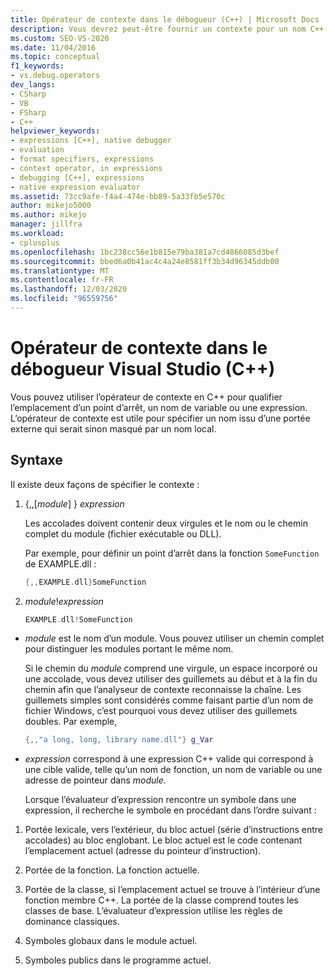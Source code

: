 ```yaml
---
title: Opérateur de contexte dans le débogueur (C++) | Microsoft Docs
description: Vous devrez peut-être fournir un contexte pour un nom C++ qui se trouve dans une portée externe et qui est masqué par un nom local. Découvrez comment utiliser l’opérateur de contexte pour effectuer cette opération.
ms.custom: SEO-VS-2020
ms.date: 11/04/2016
ms.topic: conceptual
f1_keywords:
- vs.debug.operators
dev_langs:
- CSharp
- VB
- FSharp
- C++
helpviewer_keywords:
- expressions [C++], native debugger
- evaluation
- format specifiers, expressions
- context operator, in expressions
- debugging [C++], expressions
- native expression evaluator
ms.assetid: 73cc9afe-f4a4-474e-bb89-5a33fb5e570c
author: mikejo5000
ms.author: mikejo
manager: jillfra
ms.workload:
- cplusplus
ms.openlocfilehash: 1bc238cc56e1b815e79ba381a7cd4866085d3bef
ms.sourcegitcommit: bbed6a0b41ac4c4a24e8581ff3b34d96345ddb00
ms.translationtype: MT
ms.contentlocale: fr-FR
ms.lasthandoff: 12/03/2020
ms.locfileid: "96559756"
---
```

# <a name="context-operator-in-the-visual-studio-debugger-c"></a>Opérateur de contexte dans le débogueur Visual Studio (C++)
Vous pouvez utiliser l’opérateur de contexte en C++ pour qualifier l’emplacement d’un point d’arrêt, un nom de variable ou une expression. L’opérateur de contexte est utile pour spécifier un nom issu d’une portée externe qui serait sinon masqué par un nom local.

## <a name="syntax"></a><a name="BKMK_Using_context_operators_to_specify_a_symbol"></a> Syntaxe
 Il existe deux façons de spécifier le contexte :

1. {,,[*module*] } *expression*

     Les accolades doivent contenir deux virgules et le nom ou le chemin complet du module (fichier exécutable ou DLL).

     Par exemple, pour définir un point d’arrêt dans la fonction `SomeFunction` de EXAMPLE.dll :

    ```C++
    {,,EXAMPLE.dll}SomeFunction
    ```

2. *module*!*expression*

    ```C++
    EXAMPLE.dll!SomeFunction
    ```

- *module* est le nom d’un module. Vous pouvez utiliser un chemin complet pour distinguer les modules portant le même nom.

   Si le chemin du *module* comprend une virgule, un espace incorporé ou une accolade, vous devez utiliser des guillemets au début et à la fin du chemin afin que l’analyseur de contexte reconnaisse la chaîne. Les guillemets simples sont considérés comme faisant partie d’un nom de fichier Windows, c’est pourquoi vous devez utiliser des guillemets doubles. Par exemple,

  ```C++
  {,,"a long, long, library name.dll"} g_Var
  ```

- *expression* correspond à une expression C++ valide qui correspond à une cible valide, telle qu’un nom de fonction, un nom de variable ou une adresse de pointeur dans *module*.

  Lorsque l’évaluateur d’expression rencontre un symbole dans une expression, il recherche le symbole en procédant dans l’ordre suivant :

1. Portée lexicale, vers l’extérieur, du bloc actuel (série d’instructions entre accolades) au bloc englobant. Le bloc actuel est le code contenant l’emplacement actuel (adresse du pointeur d’instruction).

2. Portée de la fonction. La fonction actuelle.

3. Portée de la classe, si l’emplacement actuel se trouve à l’intérieur d’une fonction membre C++. La portée de la classe comprend toutes les classes de base. L’évaluateur d’expression utilise les règles de dominance classiques.

4. Symboles globaux dans le module actuel.

5. Symboles publics dans le programme actuel.